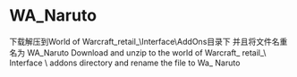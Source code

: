 # WA_Naruto
下载解压到World of Warcraft\_retail_\Interface\AddOns目录下 
并且将文件名重名为   WA_Naruto
Download and unzip to the world of Warcraft_ retail_\ Interface \ addons directory and rename the file to Wa_ Naruto
